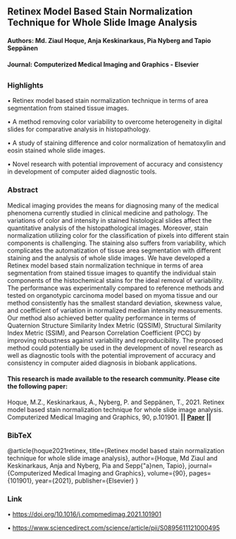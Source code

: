 ## Retinex Model Based Stain Normalization Technique for Whole Slide Image Analysis
#### Authors: Md. Ziaul Hoque, Anja Keskinarkaus, Pia Nyberg and Tapio Seppänen
#### Journal: Computerized Medical Imaging and Graphics - Elsevier
##

### Highlights
•  Retinex model based stain normalization technique in terms of area segmentation from stained tissue images.

•  A method removing color variability to overcome heterogeneity in digital slides for comparative analysis in histopathology.

•  A study of staining difference and color normalization of hematoxylin and eosin stained whole slide images.

•  Novel research with potential improvement of accuracy and consistency in development of computer aided diagnostic tools.

### Abstract
Medical imaging provides the means for diagnosing many of the medical phenomena currently studied in clinical medicine and pathology. The variations of color and intensity in stained histological slides affect the quantitative analysis of the histopathological images. Moreover, stain normalization utilizing color for the classification of pixels into different stain components is challenging. The staining also suffers from variability, which complicates the automatization of tissue area segmentation with different staining and the analysis of whole slide images. We have developed a Retinex model based stain normalization technique in terms of area segmentation from stained tissue images to quantify the individual stain components of the histochemical stains for the ideal removal of variability. The performance was experimentally compared to reference methods and tested on organotypic carcinoma model based on myoma tissue and our method consistently has the smallest standard deviation, skewness value, and coefficient of variation in normalized median intensity measurements. Our method also achieved better quality performance in terms of Quaternion Structure Similarity Index Metric (QSSIM), Structural Similarity Index Metric (SSIM), and Pearson Correlation Coefficient (PCC) by improving robustness against variability and reproducibility. The proposed method could potentially be used in the development of novel research as well as diagnostic tools with the potential improvement of accuracy and consistency in computer aided diagnosis in biobank applications.

#### This research is made available to the research community. Please cite the following paper:                              
Hoque, M.Z., Keskinarkaus, A., Nyberg, P. and Seppänen, T., 2021. Retinex model based stain normalization technique for whole slide image analysis. Computerized Medical Imaging and Graphics, 90, p.101901. **||** **[Paper](https://www.sciencedirect.com/science/article/pii/S0895611121000495/pdfft?isDTMRedir=true&download=true)** **||**

### BibTeX

@article{hoque2021retinex,
  title={Retinex model based stain normalization technique for whole slide image analysis},
  author={Hoque, Md Ziaul and Keskinarkaus, Anja and Nyberg, Pia and Sepp{\"a}nen, Tapio},
  journal={Computerized Medical Imaging and Graphics},
  volume={90},
  pages={101901},
  year={2021},
  publisher={Elsevier}
}

### Link
• https://doi.org/10.1016/j.compmedimag.2021.101901

• https://www.sciencedirect.com/science/article/pii/S0895611121000495


